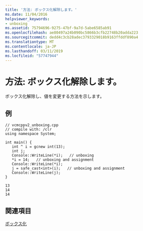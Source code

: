 ```yaml
---
title: '方法: ボックス化解除します。'
ms.date: 11/04/2016
helpviewer_keywords:
- unboxing
ms.assetid: 75794696-9275-47bf-9a7d-5abe6585ab91
ms.openlocfilehash: ae80497a24b090bc5866b3cfb22748b20adda223
ms.sourcegitcommit: dedd4c3cb28adec3793329018b9163ffddf890a4
ms.translationtype: MT
ms.contentlocale: ja-JP
ms.lasthandoff: 03/11/2019
ms.locfileid: "57747944"
---
```

# <a name="how-to-unbox"></a>方法: ボックス化解除します。

ボックス化解除し、値を変更する方法を示します。

## <a name="example"></a>例

```
// vcmcppv2_unboxing.cpp
// compile with: /clr
using namespace System;

int main() {
   int ^ i = gcnew int(13);
   int j;
   Console::WriteLine(*i);   // unboxing
   *i = 14;   // unboxing and assignment
   Console::WriteLine(*i);
   j = safe_cast<int>(i);   // unboxing and assignment
   Console::WriteLine(j);
}
```

```Output
13
14
14
```

## <a name="see-also"></a>関連項目

[ボックス化](../windows/boxing-cpp-component-extensions.md)

